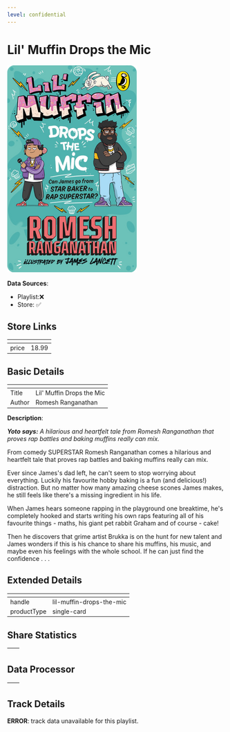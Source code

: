 ```yaml
---
level: confidential
---
```

# Lil' Muffin Drops the Mic

![card_[ih2ZL].png](../../img/cards/card_[ih2ZL].png)

**Data Sources**: 

- Playlist:❌
- Store: ✅


## Store Links

| <!-- --> | <!-- --> |
| - | - |
| price | 18.99 |


## Basic Details

| <!-- --> | <!-- --> |
| - | - |
| Title | Lil' Muffin Drops the Mic |
| Author | Romesh Ranganathan |

**Description**:

_**Yoto says:** A hilarious and heartfelt tale from Romesh Ranganathan that proves rap battles and baking muffins really can mix._

From comedy SUPERSTAR Romesh Ranganathan comes a hilarious and heartfelt tale that proves rap battles and baking muffins really can mix.

Ever since James's dad left, he can't seem to stop worrying about everything. Luckily his favourite hobby baking is a fun (and delicious!) distraction. But no matter how many amazing cheese scones James makes, he still feels like there's a missing ingredient in his life.

When James hears someone rapping in the playground one breaktime, he's completely hooked and starts writing his own raps featuring all of his favourite things - maths, his giant pet rabbit Graham and of course - cake!

Then he discovers that grime artist Brukka is on the hunt for new talent and James wonders if this is his chance to share his muffins, his music, and maybe even his feelings with the whole school. If he can just find the confidence . . .


## Extended Details

| <!-- --> | <!-- --> |
| - | - |
| handle | lil-muffin-drops-the-mic |
| productType | single-card |


## Share Statistics

| <!-- --> | <!-- --> |
| - | - |


## Data Processor

| <!-- --> | <!-- --> |
| - | - |


## Track Details

**ERROR**: track data unavailable for this playlist.
